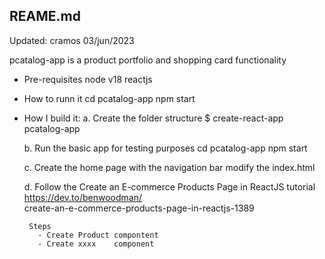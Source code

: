 REAME.md
--------
Updated: cramos 03/jun/2023

pcatalog-app is a product portfolio and shopping card
functionality

+ Pre-requisites
    node v18
    reactjs

+ How to runn it
    cd pcatalog-app
    npm start

+ How I build it:
    a. Create the folder structure
          $ create-react-app pcatalog-app
    
    b. Run the basic app for testing purposes
          cd pcatalog-app
          npm start

    c. Create the home page with the navigation bar
          modify the index.html

    d. Follow the Create an E-commerce Products Page in ReactJS tutorial
         https://dev.to/benwoodman/   
              create-an-e-commerce-products-page-in-reactjs-1389
       
       Steps
         - Create Product compontent
         - Create xxxx    component


